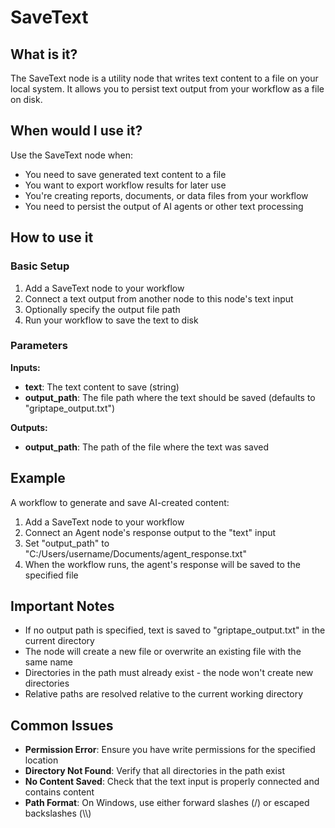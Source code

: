 # SaveText

## What is it?

The SaveText node is a utility node that writes text content to a file on your local system. It allows you to persist text output from your workflow as a file on disk.

## When would I use it?

Use the SaveText node when:

- You need to save generated text content to a file
- You want to export workflow results for later use
- You're creating reports, documents, or data files from your workflow
- You need to persist the output of AI agents or other text processing

## How to use it

### Basic Setup

1. Add a SaveText node to your workflow
2. Connect a text output from another node to this node's text input
3. Optionally specify the output file path
4. Run your workflow to save the text to disk

### Parameters

**Inputs:**
- **text**: The text content to save (string)
- **output_path**: The file path where the text should be saved (defaults to "griptape_output.txt")

**Outputs:**
- **output_path**: The path of the file where the text was saved

## Example

A workflow to generate and save AI-created content:

1. Add a SaveText node to your workflow
2. Connect an Agent node's response output to the "text" input
3. Set "output_path" to "C:/Users/username/Documents/agent_response.txt"
4. When the workflow runs, the agent's response will be saved to the specified file

## Important Notes

- If no output path is specified, text is saved to "griptape_output.txt" in the current directory
- The node will create a new file or overwrite an existing file with the same name
- Directories in the path must already exist - the node won't create new directories
- Relative paths are resolved relative to the current working directory

## Common Issues

- **Permission Error**: Ensure you have write permissions for the specified location
- **Directory Not Found**: Verify that all directories in the path exist
- **No Content Saved**: Check that the text input is properly connected and contains content
- **Path Format**: On Windows, use either forward slashes (/) or escaped backslashes (\\\\)